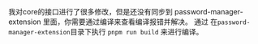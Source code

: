 我对core的接口进行了很多修改，但是还没有同步到 password-manager-extension 里面，你需要通过编译来查看编译报错并解决。
通过 在`password-manager-extension`目录下执行 `pnpm run build` 来进行编译。

